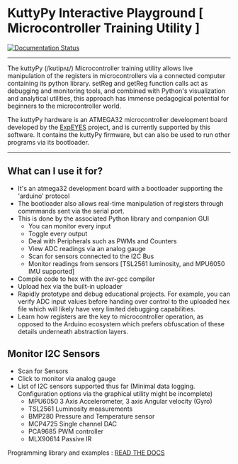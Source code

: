 # KuttyPy Interactive Playground [ Microcontroller Training Utility ]

[![Documentation Status](https://readthedocs.org/projects/kuttypy/badge/?version=latest)](https://kuttypy.readthedocs.io/en/latest/?badge=latest)

---
The kuttyPy (/kʊtipʌɪ/) Microcontroller training utility allows live manipulation of the registers in microcontrollers via a connected computer containing its python library.  setReg and getReg function calls act as debugging and monitoring tools, and combined with Python's visualization and analytical utilities, this approach has immense pedagogical potential for beginners to the microcontroller world. 

The kuttyPy hardware is an ATMEGA32 microcontroller development board developed by the [ExpEYES](http://expeyes.in) project, and is currently supported by this software. It contains the kuttyPy firmware, but can also be used to run other programs via its bootloader.

---
## What can I use it for?
+ It's an atmega32 development board with a bootloader supporting the 'arduino' protocol
+ The bootloader also allows real-time manipulation of registers through commmands sent via the serial port.
+ This is done by the associated Python library and companion GUI
    + You can monitor every input
    + Toggle every output
    + Deal with Peripherals such as PWMs and Counters
    + View ADC readings via an analog gauge
    + Scan for sensors connected to the I2C Bus
    + Monitor readings from sensors [TSL2561 luminosity, and MPU6050 IMU supported]
+ Compile code to hex with the avr-gcc compiler
+ Upload hex via the built-in uploader
+ Rapidly prototype and debug educational projects. For example, you can verify ADC input values before handing over control to the uploaded hex file which will likely have very limited debugging capabilities.
+ Learn how registers are the key to microcontroller operation, as opposed to the Arduino ecosystem which prefers obfuscation of these details underneath abstraction layers.

## Monitor I2C Sensors

+ Scan for Sensors
+ Click to monitor via analog gauge
+ List of I2C sensors supported thus far (Minimal data logging. Configuration options via the graphical utility might be incomplete)
  + MPU6050 3 Axis Accelerometer, 3 axis Angular velocity (Gyro)
  + TSL2561 Luminosity measurements
  + BMP280 Pressure and Temperature sensor
  + MCP4725 Single channel DAC
  + PCA9685 PWM controller
  + MLX90614 Passive IR

Programming library and examples : [READ THE DOCS](https://kuttypy.readthedocs.io/en/latest/)


